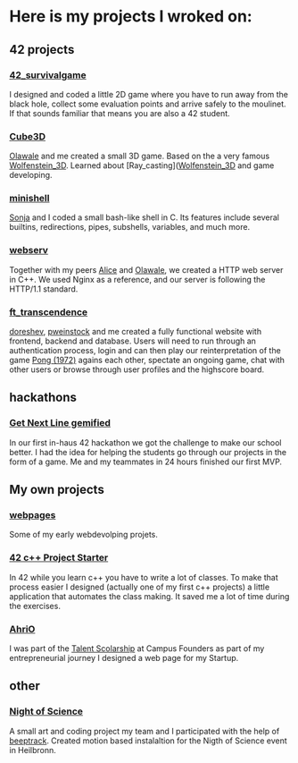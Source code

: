 # Here is my projects I wroked on:
## 42 projects
### [42_survivalgame](https://github.com/tomah56/42_survivalgame)
I designed and coded a little 2D game where you have to run away from the black hole, collect some evaluation points and arrive safely to the moulinet. If that sounds familiar that means you are also a 42 student. 
### [Cube3D](https://github.com/tomah56/cube3D)
[Olawale]() and me created a small 3D game. Based on the a very famous [Wolfenstein_3D](https://en.wikipedia.org/wiki/Wolfenstein_3D). Learned about [Ray_casting]([Wolfenstein_3D](https://en.wikipedia.org/wiki/Ray_casting) and game developing. 
### [minishell](https://github.com/tomah56/minishell)
[Sonja]() and I coded a small bash-like shell in C. Its features include several builtins, redirections, pipes, subshells, variables, and much more.
### [webserv]() 
Together with my peers [Alice]() and [Olawale](), we created a HTTP web server in C++. We used Nginx as a reference, and our server is following the HTTP/1.1 standard.
### [ft_transcendence]()
[doreshev](https://github.com/doreshev), [pweinstock]() and me created a fully functional website with frontend, backend and database.
Users will need to run through an authentication process, login and can then play our reinterpretation of the game [Pong (1972)](https://en.wikipedia.org/wiki/Pong) agains each other, spectate an ongoing game, chat with other users or browse through user profiles and the highscore board.
## hackathons
### [Get Next Line gemified](https://github.com/tomah56/42_hackatlon)
In our first in-haus 42 hackathon we got the challenge to make our school better. I had the idea for helping the students go through our projects in the form of a game. Me and my teammates in 24 hours finished our first MVP. 

## My own projects

### [webpages](https://github.com/tomah56/tamas.a.tokesi.github.io)
Some of my early webdevolping projets.
### [42 c++ Project Starter](https://github.com/tomah56/cppProjectStarter)
In 42 while you learn c++ you have to write a lot of classes. To make that process easier I designed (actually one of my first c++ projects) a little application that automates the class making. It saved me a lot of time during the exercises. 
### [AhriO](https://github.com/tomah56/kalleweb)
I was part of the [Talent Scolarship](https://campusfounders.de/talent/talent-scholarship-program/) at Campus Founders as part of my entrepreneurial journey I designed a web page for my Startup.
## other
### [Night of Science](https://github.com/tomah56/nightscience)
A small art and coding project my team and I participated with the help of [beeptrack](). Created motion based instalaltion for the Nigth of Science event in Heilbronn.

